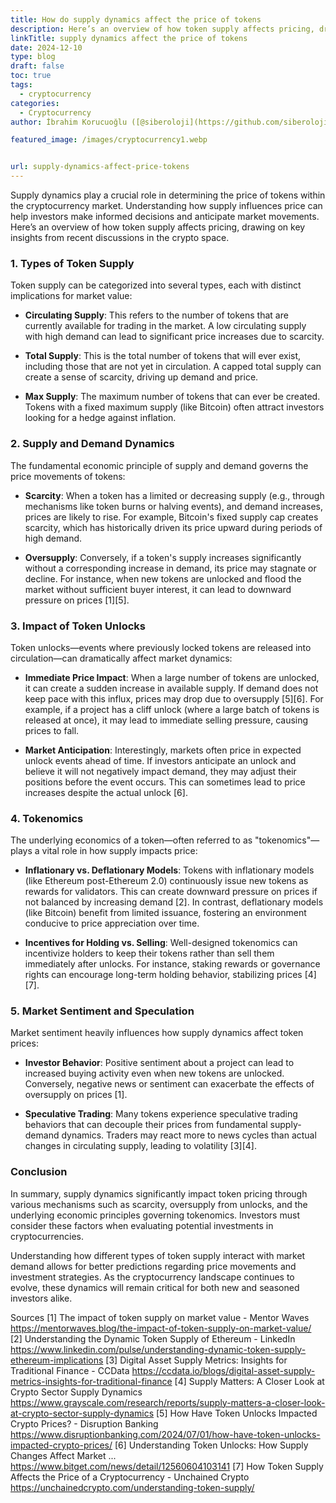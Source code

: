 ```yaml
---
title: How do supply dynamics affect the price of tokens
description: Here’s an overview of how token supply affects pricing, drawing on key insights from recent discussions in the crypto space.
linkTitle: supply dynamics affect the price of tokens
date: 2024-12-10
type: blog
draft: false
toc: true
tags:
  - cryptocurrency
categories:
  - Cryptocurrency
author: İbrahim Korucuoğlu ([@siberoloji](https://github.com/siberoloji))

featured_image: /images/cryptocurrency1.webp


url: supply-dynamics-affect-price-tokens
---
```

Supply dynamics play a crucial role in determining the price of tokens within the cryptocurrency market. Understanding how supply influences price can help investors make informed decisions and anticipate market movements. Here’s an overview of how token supply affects pricing, drawing on key insights from recent discussions in the crypto space.

### 1. Types of Token Supply

Token supply can be categorized into several types, each with distinct implications for market value:

- **Circulating Supply**: This refers to the number of tokens that are currently available for trading in the market. A low circulating supply with high demand can lead to significant price increases due to scarcity.

- **Total Supply**: This is the total number of tokens that will ever exist, including those that are not yet in circulation. A capped total supply can create a sense of scarcity, driving up demand and price.

- **Max Supply**: The maximum number of tokens that can ever be created. Tokens with a fixed maximum supply (like Bitcoin) often attract investors looking for a hedge against inflation.

### 2. Supply and Demand Dynamics

The fundamental economic principle of supply and demand governs the price movements of tokens:

- **Scarcity**: When a token has a limited or decreasing supply (e.g., through mechanisms like token burns or halving events), and demand increases, prices are likely to rise. For example, Bitcoin's fixed supply cap creates scarcity, which has historically driven its price upward during periods of high demand.

- **Oversupply**: Conversely, if a token's supply increases significantly without a corresponding increase in demand, its price may stagnate or decline. For instance, when new tokens are unlocked and flood the market without sufficient buyer interest, it can lead to downward pressure on prices [1][5].

### 3. Impact of Token Unlocks

Token unlocks—events where previously locked tokens are released into circulation—can dramatically affect market dynamics:

- **Immediate Price Impact**: When a large number of tokens are unlocked, it can create a sudden increase in available supply. If demand does not keep pace with this influx, prices may drop due to oversupply [5][6]. For example, if a project has a cliff unlock (where a large batch of tokens is released at once), it may lead to immediate selling pressure, causing prices to fall.

- **Market Anticipation**: Interestingly, markets often price in expected unlock events ahead of time. If investors anticipate an unlock and believe it will not negatively impact demand, they may adjust their positions before the event occurs. This can sometimes lead to price increases despite the actual unlock [6].

### 4. Tokenomics

The underlying economics of a token—often referred to as "tokenomics"—plays a vital role in how supply impacts price:

- **Inflationary vs. Deflationary Models**: Tokens with inflationary models (like Ethereum post-Ethereum 2.0) continuously issue new tokens as rewards for validators. This can create downward pressure on prices if not balanced by increasing demand [2]. In contrast, deflationary models (like Bitcoin) benefit from limited issuance, fostering an environment conducive to price appreciation over time.

- **Incentives for Holding vs. Selling**: Well-designed tokenomics can incentivize holders to keep their tokens rather than sell them immediately after unlocks. For instance, staking rewards or governance rights can encourage long-term holding behavior, stabilizing prices [4][7].

### 5. Market Sentiment and Speculation

Market sentiment heavily influences how supply dynamics affect token prices:

- **Investor Behavior**: Positive sentiment about a project can lead to increased buying activity even when new tokens are unlocked. Conversely, negative news or sentiment can exacerbate the effects of oversupply on prices [1]. 

- **Speculative Trading**: Many tokens experience speculative trading behaviors that can decouple their prices from fundamental supply-demand dynamics. Traders may react more to news cycles than actual changes in circulating supply, leading to volatility [3][4].

### Conclusion

In summary, supply dynamics significantly impact token pricing through various mechanisms such as scarcity, oversupply from unlocks, and the underlying economic principles governing tokenomics. Investors must consider these factors when evaluating potential investments in cryptocurrencies.

Understanding how different types of token supply interact with market demand allows for better predictions regarding price movements and investment strategies. As the cryptocurrency landscape continues to evolve, these dynamics will remain critical for both new and seasoned investors alike.

Sources
[1] The impact of token supply on market value - Mentor Waves <https://mentorwaves.blog/the-impact-of-token-supply-on-market-value/>
[2] Understanding the Dynamic Token Supply of Ethereum - LinkedIn <https://www.linkedin.com/pulse/understanding-dynamic-token-supply-ethereum-implications>
[3] Digital Asset Supply Metrics: Insights for Traditional Finance - CCData <https://ccdata.io/blogs/digital-asset-supply-metrics-insights-for-traditional-finance>
[4] Supply Matters: A Closer Look at Crypto Sector Supply Dynamics <https://www.grayscale.com/research/reports/supply-matters-a-closer-look-at-crypto-sector-supply-dynamics>
[5] How Have Token Unlocks Impacted Crypto Prices? - Disruption Banking <https://www.disruptionbanking.com/2024/07/01/how-have-token-unlocks-impacted-crypto-prices/>
[6] Understanding Token Unlocks: How Supply Changes Affect Market ... <https://www.bitget.com/news/detail/12560604103141>
[7] How Token Supply Affects the Price of a Cryptocurrency - Unchained Crypto <https://unchainedcrypto.com/understanding-token-supply/>
